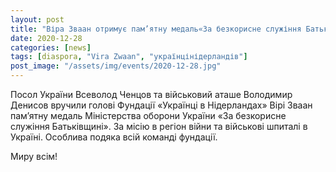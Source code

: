 ```yaml
---
layout: post
title: "Віра Зваан отримує пам’ятну медаль«За безкорисне служіння Батьківщині»"
date: 2020-12-28
categories: [news]
tags: [diaspora, "Vira Zwaan", "українцінідерландів"]
post_image: "/assets/img/events/2020-12-28.jpg"
---
```


Посол України Всеволод Ченцов та військовий аташе Володимир Денисов вручили голові Фундації «Українці в Нідерландах» Вірі Зваан пам’ятну медаль Міністерства оборони України «За безкорисне служіння Батьківщині». За місію в регіон війни та військові шпиталі в Україні.
Особлива подяка всій команді фундації.

Миру всім!

